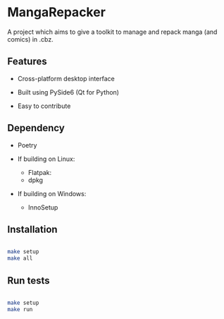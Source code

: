 # MangaRepacker

A project which aims to give a toolkit to manage and repack manga (and comics)
in .cbz.

## Features

- Cross-platform desktop interface

- Built using PySide6 (Qt for Python)

- Easy to contribute

## Dependency

- Poetry

- If building on Linux:
  - Flatpak:  
  - dpkg

- If building on Windows:
  - InnoSetup

## Installation

```bash

make setup
make all

```

## Run tests

```bash

make setup
make run

```
